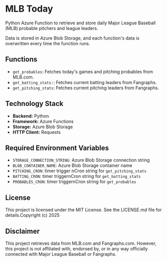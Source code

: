 # MLB Today

Python Azure Function to retrieve and store daily Major League Baseball (MLB) probable pitchers and league leaders.

Data is stored in Azure Blob Storage, and each function's data is overwritten every time the function runs.

## Functions

*   `get_probables`: Fetches today's games and pitching probables from MLB.com.
*   `get_batting_stats:`: Fetches current batting leaders from Fangraphs.
*   `get_pitching_stats`: Fetches current pitching leaders from Fangraphs.

## Technology Stack

*   **Backend:** Python
*   **Framework:** Azure Functions
*   **Storage:** Azure Blob Storage
*   **HTTP Client:** Requests

## Required Environment Variables

*   `STORAGE_CONNECTION_STRING`: Azure Blob Storage connection string
*   `BLOB_CONTAINER_NAME`: Azure Blob Storage container name
*   `PITCHING_CRON`: timer trigger nCron string for `get_pitching_stats`
*   `BATTING_CRON`: timer triggernCron string for `get_batting_stats`
*   `PROBABLES_CRON`: timer triggernCron string for `get_probables`

## License

This project is licensed under the MIT License. See the LICENSE.md file for details.Copyright (c) 2025

## Disclaimer

This project retrieves data from MLB.com and Fangraphs.com. However, this project is not affiliated with, endorsed by, or in any way officially connected with Major League Baseball or Fangraphs.